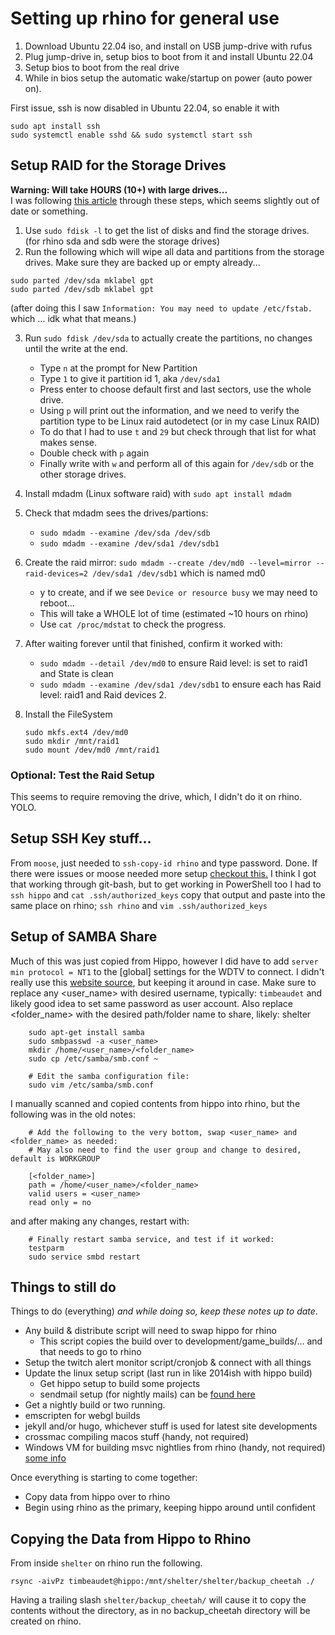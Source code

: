 

# Setting up rhino for general use

1. Download Ubuntu 22.04 iso, and install on USB jump-drive with rufus
2. Plug jump-drive in, setup bios to boot from it and install Ubuntu 22.04
3. Setup bios to boot from the real drive
4. While in bios setup the automatic wake/startup on power (auto power on).

First issue, ssh is now disabled in Ubuntu 22.04, so enable it with

```
sudo apt install ssh
sudo systemctl enable sshd && sudo systemctl start ssh
```

## Setup RAID for the Storage Drives

**Warning: Will take HOURS (10+) with large drives...**  
I was following [this article](https://www.linuxbabe.com/linux-server/linux-software-raid-1-setup) through these steps, which seems slightly out of date or something.

1. Use `sudo fdisk -l` to get the list of disks and find the storage drives. (for rhino sda and sdb were the storage drives)
2. Run the following which will wipe all data and partitions from the storage drives. Make sure they are backed up or empty already...
```
sudo parted /dev/sda mklabel gpt
sudo parted /dev/sdb mklabel gpt
```

(after doing this I saw `Information: You may need to update /etc/fstab.` which ... idk what that means.)

3. Run `sudo fdisk /dev/sda` to actually create the partitions, no changes until the write at the end.
    - Type `n` at the prompt for New Partition
    - Type `1` to give it partition id 1, aka `/dev/sda1`
    - Press enter to choose default first and last sectors, use the whole drive.
    - Using `p` will print out the information, and we need to verify the partition type to be Linux raid autodetect (or in my case Linux RAID)
    - To do that I had to use `t` and `29` but check through that list for what makes sense.
    - Double check with `p` again
    - Finally write with `w` and perform all of this again for `/dev/sdb` or the other storage drives.

4. Install mdadm (Linux software raid) with `sudo apt install mdadm`
5. Check that mdadm sees the drives/partions:
    - `sudo mdadm --examine /dev/sda /dev/sdb`
    - `sudo mdadm --examine /dev/sda1 /dev/sdb1`
6. Create the raid mirror: `sudo mdadm --create /dev/md0 --level=mirror --raid-devices=2 /dev/sda1 /dev/sdb1` which is named md0
    - y to create, and if we see `Device or resource busy` we may need to reboot...
    - This will take a WHOLE lot of time (estimated ~10 hours on rhino)
    - Use `cat /proc/mdstat` to check the progress.
7. After waiting forever until that finished, confirm it worked with:
    - `sudo mdadm --detail /dev/md0` to ensure Raid level: is set to raid1 and State is clean
    - `sudo mdadm --examine /dev/sda1 /dev/sdb1` to ensure each has Raid level: raid1 and Raid devices 2.
8. Install the FileSystem
    ```
    sudo mkfs.ext4 /dev/md0
    sudo mkdir /mnt/raid1
    sudo mount /dev/md0 /mnt/raid1
    ```

### Optional: Test the Raid Setup
This seems to require removing the drive, which, I didn't do it on rhino. YOLO.


## Setup SSH Key stuff... 
From `moose`, just needed to `ssh-copy-id rhino` and type password. Done. If there were issues or moose needed more setup [checkout this.](https://github.com/timbeaudet/knowledge_base/blob/main/processes/sshkey_auto_login.md)
I think I got that working through git-bash, but to get working in PowerShell too I had to `ssh hippo` and `cat .ssh/authorized_keys` copy that output and paste into the same place on rhino; `ssh rhino` and `vim .ssh/authorized_keys`

## Setup of SAMBA Share

Much of this was just copied from Hippo, however I did have to add `server min protocol = NT1` to the [global] settings for the WDTV to connect. I didn't really use this [website source](https://help.ubuntu.com/community/How%20to%20Create%20a%20Network%20Share%20Via%20Samba%20Via%20CLI%20%28Command-line%20interface/Linux%20Terminal%29%20-%20Uncomplicated%2C%20Simple%20and%20Brief%20Way%21), but keeping it around in case. Make sure to replace any <user_name> with desired username, typically: `timbeaudet` and likely good idea to set same password as user account. Also replace <folder_name> with the desired path/folder name to share, likely: shelter
```
    sudo apt-get install samba
    sudo smbpasswd -a <user_name>
    mkdir /home/<user_name>/<folder_name>
    sudo cp /etc/samba/smb.conf ~

    # Edit the samba configuration file:
    sudo vim /etc/samba/smb.conf
```

I manually scanned and copied contents from hippo into rhino, but the following was in the old notes:

```
    # Add the following to the very bottom, swap <user_name> and <folder_name> as needed:
    # May also need to find the user group and change to desired, default is WORKGROUP

    [<folder_name>]
    path = /home/<user_name>/<folder_name>
    valid users = <user_name>
    read only = no
```

and after making any changes, restart with:
```
    # Finally restart samba service, and test if it worked:
    testparm
    sudo service smbd restart    
```








## Things to still do

Things to do (everything) _and while doing so, keep these notes up to date_.

- Any build & distribute script will need to swap hippo for rhino
  - This script copies the build over to development/game_builds/... and that needs to go to rhino
- Setup the twitch alert monitor script/cronjob & connect with all things
- Update the linux setup script (last run in like 2014ish with hippo build)
  - Get hippo setup to build some projects
  - sendmail setup (for nightly mails) can be [found here](https://github.com/timbeaudet/knowledge_base/blob/main/platforms/linux.md)
- Get a nightly build or two running.
- emscripten for webgl builds
- jekyll and/or hugo, whichever stuff is used for latest site developments
- crossmac compiling macos stuff (handy, not required)
- Windows VM for building msvc nightlies from rhino (handy, not required) [some info](https://dev.to/pwd9000/create-a-docker-based-self-hosted-github-runner-windows-container-3p7e)


Once everything is starting to come together:
- Copy data from hippo over to rhino
- Begin using rhino as the primary, keeping hippo around until confident



## Copying the Data from Hippo to Rhino

From inside `shelter` on rhino run the following.

`rsync -aivPz timbeaudet@hippo:/mnt/shelter/shelter/backup_cheetah ./`

Having a trailing slash `shelter/backup_cheetah/` will cause it to copy the contents without the directory, as in no backup_cheetah directory will be created on rhino.

